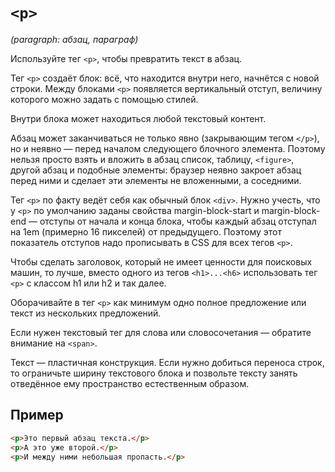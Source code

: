 # `<p>`

_(paragraph: абзац, параграф)_

Используйте тег `<p>`, чтобы превратить текст в абзац.

Тег `<p>` создаёт блок: всё, что находится внутри него, начнётся с новой строки. Между блоками `<p>` появляется вертикальный отступ, величину которого можно задать с помощью стилей.

Внутри блока может находиться любой текстовый контент.

Абзац может заканчиваться не только явно (закрывающим тегом `</p>`), но и неявно — перед началом следующего блочного элемента. Поэтому нельзя просто взять и вложить в абзац список, таблицу, `<figure>`, другой абзац и подобные элементы: браузер неявно закроет абзац перед ними и сделает эти элементы не вложенными, а соседними.

Тег `<p>` по факту ведёт себя как обычный блок `<div>`. Нужно учесть, что у `<p>` по умолчанию заданы свойства margin-block-start и margin-block-end — отступы от начала и конца блока, чтобы каждый абзац отступал на 1em (примерно 16 пикселей) от предыдущего. Поэтому этот показатель отступов надо прописывать в CSS для всех тегов `<p>`.

Чтобы сделать заголовок, который не имеет ценности для поисковых машин, то лучше, вместо одного из тегов `<h1>...<h6>` использовать тег `<p>` с классом h1 или h2 и так далее.

Оборачивайте в тег `<p>` как минимум одно полное предложение или текст из нескольких предложений.

Если нужен текстовый тег для слова или словосочетания — обратите внимание на `<span>`.

Текст — пластичная конструкция. Если нужно добиться переноса строк, то ограничьте ширину текстового блока и позвольте тексту занять отведённое ему пространство естественным образом.

## Пример

```html
<p>Это первый абзац текста.</p>
<p>А это уже второй.</p>
<p>И между ними небольшая пропасть.</p>
```
